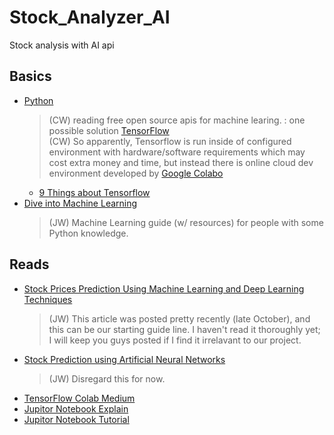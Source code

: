 # Stock_Analyzer_AI
Stock analysis with AI api

## Basics
* [Python]()
  >(CW) reading free open source apis for machine learing. : one possible solution [TensorFlow](https://www.tensorflow.org/)  
  >(CW) So apparently, Tensorflow is run inside of configured environment with hardware/software requirements which may cost extra money and time, but instead there is online cloud dev environment developed by [Google Colabo](https://colab.research.google.com/notebooks/welcome.ipynb)
   * [9 Things about Tensorflow](https://hackernoon.com/9-things-you-should-know-about-tensorflow-9cf0a05e4995)
* [Dive into Machine Learning](https://github.com/hangtwenty/dive-into-machine-learning#readme)  
  >(JW) Machine Learning guide (w/ resources) for people with some Python knowledge.  


## Reads
* [Stock Prices Prediction Using Machine Learning and Deep Learning Techniques](https://www.analyticsvidhya.com/blog/2018/10/predicting-stock-price-machine-learningnd-deep-learning-techniques-python/)
  >(JW) This article was posted pretty recently (late October), and this can be our starting guide line. I haven't read it thoroughly yet; I will keep you guys posted if I find it irrelavant to our project.  
* [Stock Prediction using Artificial Neural Networks](https://pdfs.semanticscholar.org/4e59/7dfd9907e328c355a1c965fa6df51b07a932.pdf)  
  >(JW) Disregard this for now.  
- [TensorFlow Colab Medium](https://medium.com/tensorflow/colab-an-easy-way-to-learn-and-use-tensorflow-d74d1686e309)
- [Jupitor Notebook Explain](https://jupyter-notebook-beginner-guide.readthedocs.io/en/latest/what_is_jupyter.html)
- [Jupitor Notebook Tutorial](https://www.dataquest.io/blog/jupyter-notebook-tutorial/)
